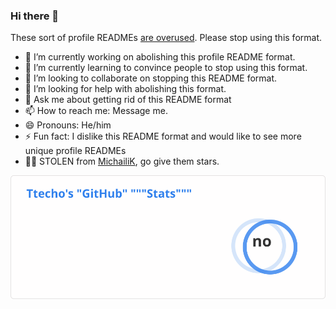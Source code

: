 ### Hi there 👋

These sort of profile READMEs [are overused](https://github.com/topics/github-config?o=desc&s=updated). Please stop using this format.

- 🔭 I’m currently working on abolishing this profile README format.
- 🌱 I’m currently learning to convince people to stop using this format.
- 👯 I’m looking to collaborate on stopping this README format.
- 🤔 I’m looking for help with abolishing this format.
- 💬 Ask me about getting rid of this README format
- 📫 How to reach me: Message me.
- 😄 Pronouns: He/him
- ⚡ Fun fact: I dislike this README format and would like to see more unique profile READMEs
- 🏴‍☠ STOLEN from [MichailiK](https://github.com/MichailiK), go give them stars.

![Totally real GitHub stats](stats.svg)

